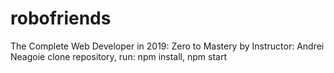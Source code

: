 # robofriends
The Complete Web Developer in 2019: Zero to Mastery by Instructor: Andrei Neagoie
clone repository,
run:
npm install,
npm start
